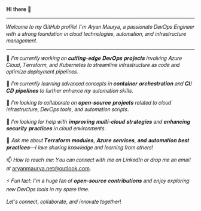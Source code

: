 𝐇𝐢 𝐭𝐡𝐞𝐫𝐞 👋
___________________________________________________________________________________________________________________________________________
𝑊𝑒𝑙𝑐𝑜𝑚𝑒 𝑡𝑜 𝑚𝑦 𝐺𝑖𝑡𝐻𝑢𝑏 𝑝𝑟𝑜𝑓𝑖𝑙𝑒! 𝐼'𝑚 𝐴𝑟𝑦𝑎𝑛 𝑀𝑎𝑢𝑟𝑦𝑎, 𝑎 𝑝𝑎𝑠𝑠𝑖𝑜𝑛𝑎𝑡𝑒 𝐷𝑒𝑣𝑂𝑝𝑠 𝐸𝑛𝑔𝑖𝑛𝑒𝑒𝑟 𝑤𝑖𝑡ℎ 𝑎 𝑠𝑡𝑟𝑜𝑛𝑔 𝑓𝑜𝑢𝑛𝑑𝑎𝑡𝑖𝑜𝑛 𝑖𝑛 𝑐𝑙𝑜𝑢𝑑 𝑡𝑒𝑐ℎ𝑛𝑜𝑙𝑜𝑔𝑖𝑒𝑠, 𝑎𝑢𝑡𝑜𝑚𝑎𝑡𝑖𝑜𝑛, 𝑎𝑛𝑑 𝑖𝑛𝑓𝑟𝑎𝑠𝑡𝑟𝑢𝑐𝑡𝑢𝑟𝑒 𝑚𝑎𝑛𝑎𝑔𝑒𝑚𝑒𝑛𝑡.

___________________________________________________________________________________________________________________________________________
🔭 𝐼’𝑚 𝑐𝑢𝑟𝑟𝑒𝑛𝑡𝑙𝑦 𝑤𝑜𝑟𝑘𝑖𝑛𝑔 𝑜𝑛 𝒄𝒖𝒕𝒕𝒊𝒏𝒈-𝒆𝒅𝒈𝒆 𝑫𝒆𝒗𝑶𝒑𝒔 𝒑𝒓𝒐𝒋𝒆𝒄𝒕𝒔 𝑖𝑛𝑣𝑜𝑙𝑣𝑖𝑛𝑔 𝐴𝑧𝑢𝑟𝑒 𝐶𝑙𝑜𝑢𝑑, 𝑇𝑒𝑟𝑟𝑎𝑓𝑜𝑟𝑚, 𝑎𝑛𝑑 𝐾𝑢𝑏𝑒𝑟𝑛𝑒𝑡𝑒𝑠 𝑡𝑜 𝑠𝑡𝑟𝑒𝑎𝑚𝑙𝑖𝑛𝑒 𝑖𝑛𝑓𝑟𝑎𝑠𝑡𝑟𝑢𝑐𝑡𝑢𝑟𝑒 𝑎𝑠 𝑐𝑜𝑑𝑒 𝑎𝑛𝑑 𝑜𝑝𝑡𝑖𝑚𝑖𝑧𝑒 𝑑𝑒𝑝𝑙𝑜𝑦𝑚𝑒𝑛𝑡 𝑝𝑖𝑝𝑒𝑙𝑖𝑛𝑒𝑠.

🌱 𝐼’𝑚 𝑐𝑢𝑟𝑟𝑒𝑛𝑡𝑙𝑦 𝑙𝑒𝑎𝑟𝑛𝑖𝑛𝑔 𝑎𝑑𝑣𝑎𝑛𝑐𝑒𝑑 𝑐𝑜𝑛𝑐𝑒𝑝𝑡𝑠 𝑖𝑛 𝒄𝒐𝒏𝒕𝒂𝒊𝒏𝒆𝒓 𝒐𝒓𝒄𝒉𝒆𝒔𝒕𝒓𝒂𝒕𝒊𝒐𝒏 𝑎𝑛𝑑 𝑪𝑰/𝑪𝑫 𝒑𝒊𝒑𝒆𝒍𝒊𝒏𝒆𝒔 𝑡𝑜 𝑓𝑢𝑟𝑡ℎ𝑒𝑟 𝑒𝑛ℎ𝑎𝑛𝑐𝑒 𝑚𝑦 𝑎𝑢𝑡𝑜𝑚𝑎𝑡𝑖𝑜𝑛 𝑠𝑘𝑖𝑙𝑙𝑠.

👯 𝐼’𝑚 𝑙𝑜𝑜𝑘𝑖𝑛𝑔 𝑡𝑜 𝑐𝑜𝑙𝑙𝑎𝑏𝑜𝑟𝑎𝑡𝑒 𝑜𝑛  𝒐𝒑𝒆𝒏-𝒔𝒐𝒖𝒓𝒄𝒆 𝒑𝒓𝒐𝒋𝒆𝒄𝒕𝒔 𝑟𝑒𝑙𝑎𝑡𝑒𝑑 𝑡𝑜 𝑐𝑙𝑜𝑢𝑑 𝑖𝑛𝑓𝑟𝑎𝑠𝑡𝑟𝑢𝑐𝑡𝑢𝑟𝑒, 𝐷𝑒𝑣𝑂𝑝𝑠 𝑡𝑜𝑜𝑙𝑠, 𝑎𝑛𝑑 𝑎𝑢𝑡𝑜𝑚𝑎𝑡𝑖𝑜𝑛 𝑠𝑐𝑟𝑖𝑝𝑡𝑠.

🤔 𝐼’𝑚 𝑙𝑜𝑜𝑘𝑖𝑛𝑔 𝑓𝑜𝑟 ℎ𝑒𝑙𝑝 𝑤𝑖𝑡ℎ 𝒊𝒎𝒑𝒓𝒐𝒗𝒊𝒏𝒈 𝒎𝒖𝒍𝒕𝒊-𝒄𝒍𝒐𝒖𝒅 𝒔𝒕𝒓𝒂𝒕𝒆𝒈𝒊𝒆𝒔 𝑎𝑛𝑑 𝒆𝒏𝒉𝒂𝒏𝒄𝒊𝒏𝒈 𝒔𝒆𝒄𝒖𝒓𝒊𝒕𝒚 𝒑𝒓𝒂𝒄𝒕𝒊𝒄𝒆𝒔 𝑖𝑛 𝑐𝑙𝑜𝑢𝑑 𝑒𝑛𝑣𝑖𝑟𝑜𝑛𝑚𝑒𝑛𝑡𝑠.

💬 𝐴𝑠𝑘 𝑚𝑒 𝑎𝑏𝑜𝑢𝑡 𝑻𝒆𝒓𝒓𝒂𝒇𝒐𝒓𝒎 𝒎𝒐𝒅𝒖𝒍𝒆𝒔, 𝑨𝒛𝒖𝒓𝒆 𝒔𝒆𝒓𝒗𝒊𝒄𝒆𝒔, 𝒂𝒏𝒅 𝒂𝒖𝒕𝒐𝒎𝒂𝒕𝒊𝒐𝒏 𝒃𝒆𝒔𝒕 𝒑𝒓𝒂𝒄𝒕𝒊𝒄𝒆𝒔—𝐼 𝑙𝑜𝑣𝑒 𝑠ℎ𝑎𝑟𝑖𝑛𝑔 𝑘𝑛𝑜𝑤𝑙𝑒𝑑𝑔𝑒 𝑎𝑛𝑑 𝑙𝑒𝑎𝑟𝑛𝑖𝑛𝑔 𝑓𝑟𝑜𝑚 𝑜𝑡ℎ𝑒𝑟𝑠!

📫 𝐻𝑜𝑤 𝑡𝑜 𝑟𝑒𝑎𝑐ℎ 𝑚𝑒: 𝑌𝑜𝑢 𝑐𝑎𝑛 𝑐𝑜𝑛𝑛𝑒𝑐𝑡 𝑤𝑖𝑡ℎ 𝑚𝑒 𝑜𝑛 𝐿𝑖𝑛𝑘𝑒𝑑𝐼𝑛 𝑜𝑟 𝑑𝑟𝑜𝑝 𝑚𝑒 𝑎𝑛 𝑒𝑚𝑎𝑖𝑙 𝑎𝑡 aryanmaurya.net@outlook.com.

⚡ 𝐹𝑢𝑛 𝑓𝑎𝑐𝑡: 𝐼’𝑚 𝑎 ℎ𝑢𝑔𝑒 𝑓𝑎𝑛 𝑜𝑓 𝒐𝒑𝒆𝒏-𝒔𝒐𝒖𝒓𝒄𝒆 𝒄𝒐𝒏𝒕𝒓𝒊𝒃𝒖𝒕𝒊𝒐𝒏𝒔 𝑎𝑛𝑑 𝑒𝑛𝑗𝑜𝑦 𝑒𝑥𝑝𝑙𝑜𝑟𝑖𝑛𝑔 𝑛𝑒𝑤 𝐷𝑒𝑣𝑂𝑝𝑠 𝑡𝑜𝑜𝑙𝑠 𝑖𝑛 𝑚𝑦 𝑠𝑝𝑎𝑟𝑒 𝑡𝑖𝑚𝑒.


𝐿𝑒𝑡'𝑠 𝑐𝑜𝑛𝑛𝑒𝑐𝑡, 𝑐𝑜𝑙𝑙𝑎𝑏𝑜𝑟𝑎𝑡𝑒, 𝑎𝑛𝑑 𝑖𝑛𝑛𝑜𝑣𝑎𝑡𝑒 𝑡𝑜𝑔𝑒𝑡ℎ𝑒𝑟!

